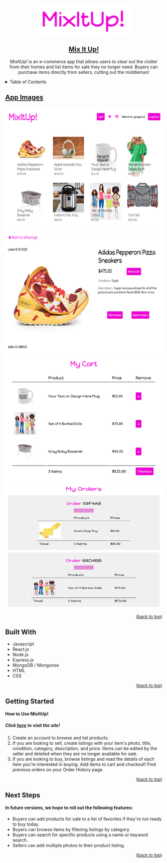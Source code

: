 <a name="readme-top"></a>

<!-- PROJECT LOGO -->
<br />
<div align="center">

<img src="./public/images/MixItUp Header.png" alt="MixItUp!" height="100" width="300"/>

<h2 align="center">
    <a href="https://mixitup-project-4-0e47b2d8d550.herokuapp.com/" target="_blank" rel="noopener noreferrer" >Mix It Up!</a>
</h2>

  <p align="center">
    MixItUp! is an e-commerce app that allows users to clear out the clutter from their homes and list items
    for sale they no longer need. Buyers can purchase items directly from sellers, cutting out the middleman!
  </p>
</div>

<!-- TABLE OF CONTENTS -->
<details>
  <summary>Table of Contents</summary>
  <ol>
    <li><a href="#app-images">App Images</a></li>
    <li><a href="#built-with">Built With</a></li>
    <li><a href="#getting-started">Getting Started</a></li>
    <li><a href="#next-steps">Next Steps</li>
  </ol>
</details>

## App Images

<img src="./public/images/MixItUp Homepage.png" alt="MixItUp! Homepage" height="400" width="650" display="inline-block"/>
<img src="./public/images/ProductDetailImage.png" alt="MixItUp! Product Detail Page" height="400" width="650" display="inline-block"/>
<img src="./public/images/MyCartPage.png" alt="MixItUp! Cart Page" height="400" width="500" display="inline-block"/>
<img src="./public/images/OrderDetail.png" alt="MixItUp! Order History Page" height="400" width="550" display="inline-block"/>

<p align="right">(<a href="#readme-top">back to top</a>)</p>

## Built With

* Javascript
* React.js
* Node.js
* Express.js
* MongoDB / Mongoose
* HTML
* CSS

<p align="right">(<a href="#readme-top">back to top</a>)</p>


## Getting Started

<h4>How to Use MixItUp!</h4>
<h5>Click <a href="https://mixitup-project-4-0e47b2d8d550.herokuapp.com/" target="_blank" rel="noopener noreferrer" >here</a> to visit the site!</h5>
<ol>
    <li>Create an account to browse and list products.</li>
    <li>If you are looking to sell, create listings with your item's photo, title, condition, category, description, and price. Items can be edited by the seller and deleted when they are no longer available for sale.</li>
    <li>If you are looking to buy, browse listings and read the details of each item you're interested in buying. Add items to cart and checkout! Find previous orders on your Order History page.</li>
</ol>

<p align="right">(<a href="#readme-top">back to top</a>)</p>

## Next Steps

<h4>In future versions, we hope to roll out the following features:</h4>
<ul>
    <li>Buyers can add products for sale to a list of favorites if they're not ready to buy today.</li>
    <li>Buyers can browse items by filtering listings by category.</li>
    <li>Buyers can search for specific products using a name or keyword search.</li>
    <li>Sellers can add multiple photos to their product listing.</li>
</ul>

<p align="right">(<a href="#readme-top">back to top</a>)</p>